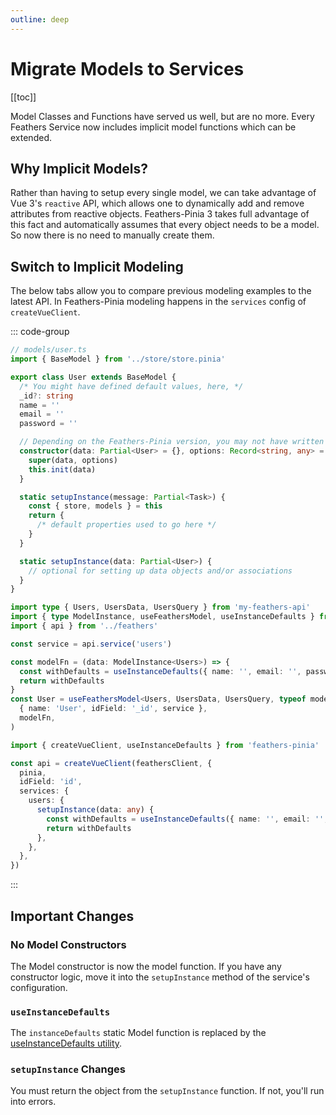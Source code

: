 ```yaml
---
outline: deep
---
```


<script setup>
import Badge from '../components/Badge.vue'
import BlockQuote from '../components/BlockQuote.vue'
</script>

# Migrate Models to Services

[[toc]]

Model Classes and Functions have served us well, but are no more. Every Feathers Service now includes implicit model
functions which can be extended.

## Why Implicit Models?

Rather than having to setup every single model, we can take advantage of Vue 3's `reactive` API, which allows one to
dynamically add and remove attributes from reactive objects. Feathers-Pinia 3 takes full advantage of this fact and
automatically assumes that every object needs to be a model. So now there is no need to manually create them.

## Switch to Implicit Modeling

The below tabs allow you to compare previous modeling examples to the latest API. In Feathers-Pinia modeling happens in
the `services` config of `createVueClient`.

::: code-group

```ts [Old Model Class]
// models/user.ts
import { BaseModel } from '../store/store.pinia'

export class User extends BaseModel {
  /* You might have defined default values, here, */
  _id?: string
  name = ''
  email = ''
  password = ''

  // Depending on the Feathers-Pinia version, you may not have written a constructor
  constructor(data: Partial<User> = {}, options: Record<string, any> = {}) {
    super(data, options)
    this.init(data)
  }

  static setupInstance(message: Partial<Task>) {
    const { store, models } = this
    return { 
      /* default properties used to go here */
    }  
  }

  static setupInstance(data: Partial<User>) {
    // optional for setting up data objects and/or associations
  }
}
```

```ts [Old Model Fn]
import type { Users, UsersData, UsersQuery } from 'my-feathers-api'
import { type ModelInstance, useFeathersModel, useInstanceDefaults } from 'feathers-pinia'
import { api } from '../feathers'

const service = api.service('users')

const modelFn = (data: ModelInstance<Users>) => {
  const withDefaults = useInstanceDefaults({ name: '', email: '', password: '' }, data)
  return withDefaults
}
const User = useFeathersModel<Users, UsersData, UsersQuery, typeof modelFn>(
  { name: 'User', idField: '_id', service },
  modelFn,
)
```

```ts [New API]
import { createVueClient, useInstanceDefaults } from 'feathers-pinia'

const api = createVueClient(feathersClient, {
  pinia,
  idField: 'id',
  services: {
    users: {
      setupInstance(data: any) {
        const withDefaults = useInstanceDefaults({ name: '', email: '', password: '' }, data)
        return withDefaults
      },
    },
  },
})
```

:::

## Important Changes

### No Model Constructors

The Model constructor is now the model function. If you have any constructor logic, move it into the `setupInstance`
method of the service's configuration.

### `useInstanceDefaults`

The `instanceDefaults` static Model function is replaced by the [useInstanceDefaults utility](/guide/model-functions-shared#useinstancedefaults).

### `setupInstance` Changes

You must return the object from the `setupInstance` function. If not, you'll run into errors.
